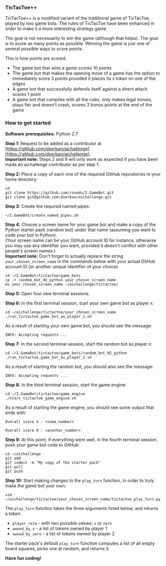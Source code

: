 ### TicTacToe++

TicTacToe++ is a modified variant of the traditional game of TicTacToe, played by two game bots. The rules of TicTacToe have been enhanced in order to make it a more interesting strategy game.

The goal is not necessarily to win the game (although that helps). The goal is to score as many points as possible. Winning the game is just one of several possible ways to score points.

This is how points are scored:
- The game bot that wins a game scores 10 points
- The game bot that makes the opening move of a game has the option to immediately score 3 points provided it places its `X` token on one of the edges
- A game bot that successfully defends itself against a direct attack scores 1 point
- A game bot that complies with all the rules, only makes legal moves, plays fair and doesn't crash, scores 3 bonus points at the end of the game

### How to get started

**Software prerequisites:** Python 2.7

**Step 1:** Request to be added as a contributor at [https://github.com/dserban/aichallenge](https://github.com/dserban/aichallenge).  
**Important note:** Steps 2 and 9 will only work as expected if you have been made an aichallenge contributor as per step 1.

**Step 2:** Place a copy of each one of the required GitHub repositories in your home directory:

```
cd
git clone https://github.com/rosedu/I.GameBot.git
git clone git@github.com:dserban/aichallenge.git
```

**Step 3:** Create the required named pipes:
```
~/I.GameBot/create_named_pipes.sh
```

**Step 4:** Choose a screen name for your game bot and make a copy of the Python starter pack (random bot) under that name (assuming you want to code your bot in Python).  
(Your screen name can be your GitHub account ID for instance, otherwise you may use any identifier you want, provided it doesn't conflict with other people's screen names.)  
**Important note:** Don't forget to actually replace the string `your_chosen_screen_name` in the commands below with your actual GitHub account ID (or another unique identifier of your choice).
```
cd ~/I.GameBot/tictactoe/game_bots
cp -r random_bot_02_python your_chosen_screen_name
mv your_chosen_screen_name ~/aichallenge/tictactoe/
```

**Step 5:** Open four new terminal sessions.

**Step 6:** In the first terminal session, start your own game bot as player `X`:
```
cd ~/aichallenge/tictactoe/your_chosen_screen_name
./run_tictactoe_game_bot_as_player_1.sh
```
As a result of starting your own game bot, you should see the message:
```
INFO: Accepting requests ...
```

**Step 7:** In the second terminal session, start the random bot as player `O`:
```
cd ~/I.GameBot/tictactoe/game_bots/random_bot_02_python
./run_tictactoe_game_bot_as_player_2.sh
```
As a result of starting the random bot, you should also see the message:
```
INFO: Accepting requests ...
```

**Step 8:** In the third terminal session, start the game engine:
```
cd ~/I.GameBot/tictactoe/game_engine
./start_tictactoe_game_engine.sh
```
As a result of starting the game engine, you should see some output that ends with:
```
Overall score X : <some_number>

Overall score O : <another_number>
```

**Step 9:** At this point, if everything went well, in the fourth terminal session, push your game bot code to GitHub:
```
cd ~/aichallenge
git add .
git commit -m "My copy of the starter pack"
git pull
git push
```

**Step 10:** Start making changes to the `play_turn` function, in order to truly make the game bot your own:
```
vim ~/aichallenge/tictactoe/your_chosen_screen_name/tictactoe_play_turn.py
```
The `play_turn` function takes the three arguments listed below, and returns a token.
- `player_role` - with two possible values: `x` or `zero`
- `owned_by_x` - a list of tokens owned by player 1
- `owned_by_zero` - a list of tokens owned by player 2

The starter pack's default `play_turn` function computes a list of all empty board squares, picks one at random, and returns it.

**Have fun coding!**

